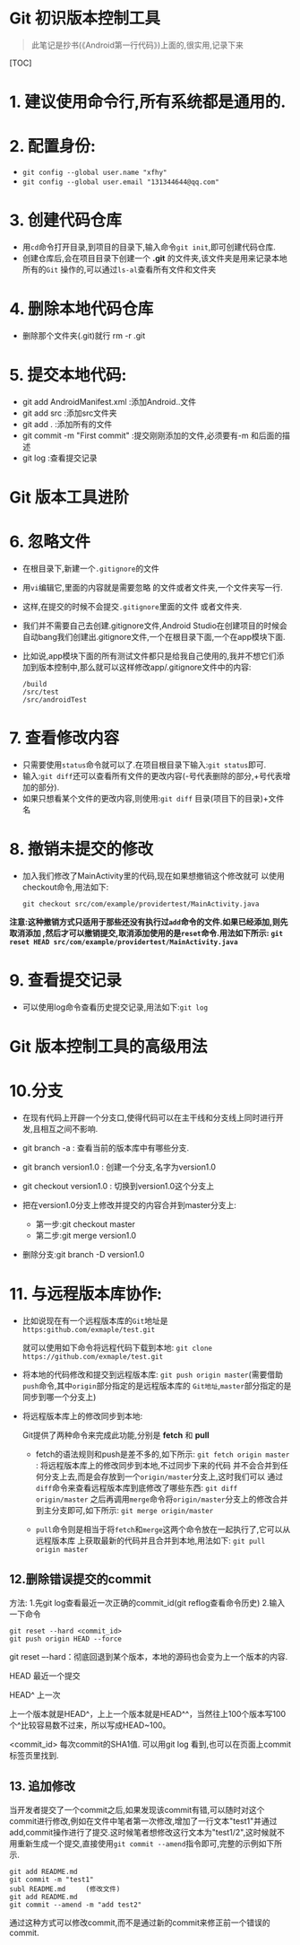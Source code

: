 # Git 初识版本控制工具
>此笔记是抄书(《Android第一行代码》)上面的,很实用,记录下来

[TOC]

# 1. 建议使用命令行,所有系统都是通用的.

# 2. 配置身份:

  - `git config --global user.name "xfhy"`
  - `git config --global user.email "131344644@qq.com"`

# 3. 创建代码仓库

- 用`cd`命令打开目录,到项目的目录下,输入命令`git init`,即可创建代码仓库.
- 创建仓库后,会在项目目录下创建一个 **.git** 的文件夹,该文件夹是用来记录本地所有的`Git`
操作的,可以通过`ls-al`查看所有文件和文件夹

# 4. 删除本地代码仓库

- 删除那个文件夹(.git)就行  rm -r .git

# 5. 提交本地代码:

  - git add AndroidManifest.xml   :添加Android..文件
  - git add src :添加src文件夹
  - git add .   :添加所有的文件
  - git commit -m "First commit" :提交刚刚添加的文件,必须要有-m 和后面的描述
  - git log :查看提交记录
 
# Git 版本工具进阶

# 6. 忽略文件

  - 在根目录下,新建一个`.gitignore`的文件
  - 用`vi`编辑它,里面的内容就是需要忽略
的文件或者文件夹,一个文件夹写一行.
  - 这样,在提交的时候不会提交`.gitignore`里面的文件
或者文件夹.
  - 我们并不需要自己去创建.gitignore文件,Android Studio在创建项目的时候会自动bang我们创建出.gitignore文件,一个在根目录下面,一个在app模块下面.
  - 比如说,app模块下面的所有测试文件都只是给我自己使用的,我并不想它们添加到版本控制中,那么就可以这样修改app/.gitignore文件中的内容:

		/build
		/src/test
		/src/androidTest

# 7. 查看修改内容  

  - 只需要使用`status`命令就可以了.在项目根目录下输入:`git status`即可.
  - 输入:`git diff`还可以查看所有文件的更改内容(-号代表删除的部分,+号代表增加的部分).
  - 如果只想看某个文件的更改内容,则使用:`git diff` 目录(项目下的目录)+文件名


# 8. 撤销未提交的修改

  - 加入我们修改了MainActivity里的代码,现在如果想撤销这个修改就可
以使用checkout命令,用法如下:<br/>

	`git checkout src/com/example/providertest/MainActivity.java`

**注意:这种撤销方式只适用于那些还没有执行过`add`命令的文件.如果已经添加,则先取消添加
,然后才可以撤销提交,取消添加使用的是`reset`命令.用法如下所示:
`git reset HEAD src/com/example/providertest/MainActivity.java`**

# 9. 查看提交记录
  - 可以使用log命令查看历史提交记录,用法如下:`git log`


# Git 版本控制工具的高级用法

# 10.分支
  - 在现有代码上开辟一个分支口,使得代码可以在主干线和分支线上同时进行开发,且相互之间不影响.
  - git branch -a : 查看当前的版本库中有哪些分支.
  - git branch version1.0 : 创建一个分支,名字为version1.0
  - git checkout version1.0 : 切换到version1.0这个分支上
  
  - 把在version1.0分支上修改并提交的内容合并到master分支上:
    * 第一步:git checkout master
    * 第二步:git merge version1.0
  
  - 删除分支:git branch -D version1.0


# 11. 与远程版本库协作:

  * 比如说现在有一个远程版本库的`Git`地址是`https:github.com/exmaple/test.git`

    就可以使用如下命令将远程代码下载到本地:
   `git clone https://github.com/exmaple/test.git`
  
  * 将本地的代码修改和提交到远程版本库:
   `git push origin master`(需要借助`push`命令,其中`origin`部分指定的是远程版本库的
   `Git地址`,`master`部分指定的是同步到哪一个分支上)
  
  * 将远程版本库上的修改同步到本地:

    Git提供了两种命令来完成此功能,分别是 **fetch** 和 **pull**
     
    - fetch的语法规则和push是差不多的,如下所示:
     `git fetch origin master` : 将远程版本库上的修改同步到本地,不过同步下来的代码
     并不会合并到任何分支上去,而是会存放到一个`origin/master`分支上,这时我们可以
     通过`diff`命令来查看远程版本库到底修改了哪些东西:
        `git diff origin/master`
     之后再调用`merge`命令将`origin/master`分支上的修改合并到主分支即可,如下所示:
        `git merge origin/master`
     
    - `pull`命令则是相当于将`fetch`和`merge`这两个命令放在一起执行了,它可以从远程版本库
     上获取最新的代码并且合并到本地,用法如下:
        `git pull origin master `

## 12.删除错误提交的commit

方法:
1.先git log查看最近一次正确的commit_id(git reflog查看命令历史)
2.输入一下命令

	git reset --hard <commit_id>
    git push origin HEAD --force

 git reset –-hard：彻底回退到某个版本，本地的源码也会变为上一个版本的内容.

HEAD 最近一个提交

HEAD^ 上一次

上一个版本就是HEAD^，上上一个版本就是HEAD^^，当然往上100个版本写100个^比较容易数不过来，所以写成HEAD~100。

<commit_id>  每次commit的SHA1值. 可以用git log 看到,也可以在页面上commit标签页里找到.

## 13. 追加修改

当开发者提交了一个commit之后,如果发现该commit有错,可以随时对这个commit进行修改,例如在文件中笔者第一次修改,增加了一行文本"test1"并通过add,commit操作进行了提交.这时候笔者想修改这行文本为"test1/2",这时候就不用重新生成一个提交,直接使用`git commit --amend`指令即可,完整的示例如下所示.
```
git add README.md
git commit -m "test1"
subl README.md     (修改文件)
git add README.md
git commit --amend -m "add test2"
```
通过这种方式可以修改commit,而不是通过新的commit来修正前一个错误的commit.















